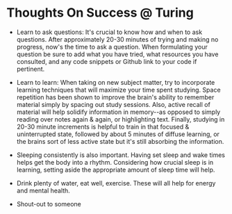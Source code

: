 # Thoughts On Success @ Turing

- Learn to ask questions: It's crucial to know how and when to ask questions. After approximately 20-30 minutes of trying and making no progress, now's the time to ask a question. When formulating your question be sure to add what you have tried, what resources you have consulted, and any code snippets or Github link to your code if pertinent.

- Learn to learn: When taking on new subject matter, try to incorporate learning techniques that will maximize your time spent studying. Space repetition has been shown to improve the brain's ability to remember material simply by spacing out study sessions. Also, active recall of material will help solidify information in memory--as opposed to simply reading over notes again & again, or highlighting text. Finally, studying in 20-30 minute increments is helpful to train in that focused & uninterrupted state, followed by about 5 minutes of diffuse learning, or the brains sort of less active state but it's still absorbing the information.

- Sleeping consistently is also important. Having set sleep and wake times helps get the body into a rhythm. Considering how crucial sleep is in learning, setting aside the appropriate amount of sleep time will help.

- Drink plenty of water, eat well, exercise. These will all help for energy and mental health.

- Shout-out to someone

